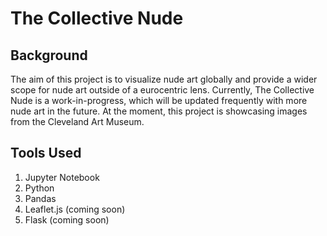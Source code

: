 # The Collective Nude

## Background

The aim of this project is to visualize nude art globally and provide a wider scope for nude art outside of a eurocentric lens. Currently, The Collective Nude is a work-in-progress, which will be updated frequently with more nude art in the future. At the moment, this project is showcasing images from the Cleveland Art Museum.

## Tools Used

  1. Jupyter Notebook
  2. Python
  3. Pandas
  4. Leaflet.js (coming soon)
  5. Flask (coming soon)
